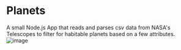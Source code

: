 # Planets

A small Node.js App that reads and parses csv data from NASA's Telescopes to filter for habitable planets based on a few attributes.
<br>
![image](https://user-images.githubusercontent.com/82032094/166242071-bc3c2cc1-4181-4a6e-ad91-0275f34f5020.png)
